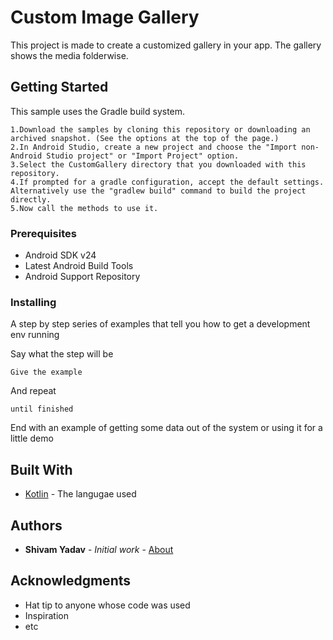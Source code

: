 # Custom Image Gallery

This project is made to create a customized gallery in your app. The gallery shows the media folderwise.

## Getting Started

This sample uses the Gradle build system.

    1.Download the samples by cloning this repository or downloading an archived snapshot. (See the options at the top of the page.)
    2.In Android Studio, create a new project and choose the "Import non-Android Studio project" or "Import Project" option.
    3.Select the CustomGallery directory that you downloaded with this repository.
    4.If prompted for a gradle configuration, accept the default settings. Alternatively use the "gradlew build" command to build the project directly.
    5.Now call the methods to use it.

### Prerequisites

* Android SDK v24
* Latest Android Build Tools
* Android Support Repository

### Installing

A step by step series of examples that tell you how to get a development env running

Say what the step will be

```
Give the example
```

And repeat

```
until finished
```

End with an example of getting some data out of the system or using it for a little demo

## Built With

* [Kotlin](https://kotlinlang.org/) - The langugae used


## Authors

* **Shivam Yadav** - *Initial work* - [About](https://yadavshivam3000.gihub.io)

## Acknowledgments

* Hat tip to anyone whose code was used
* Inspiration
* etc

